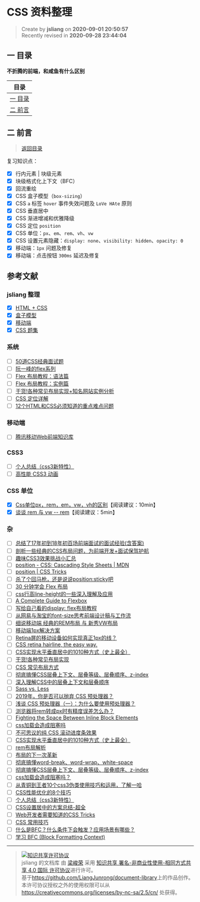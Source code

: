 CSS 资料整理
===

> Create by **jsliang** on **2020-09-01 20:50:57**  
> Recently revised in **2020-09-28 23:44:04**

## <a name="chapter-one" id="chapter-one"></a>一 目录

**不折腾的前端，和咸鱼有什么区别**

| 目录 |
| --- |
| [一 目录](#chapter-one) |
| <a name="catalog-chapter-two" id="catalog-chapter-two"></a>[二 前言](#chapter-two) |

## <a name="chapter-two" id="chapter-two"></a>二 前言

> [返回目录](#chapter-one)

复习知识点：

* [x] 行内元素 | 块级元素
* [x] 块级格式化上下文（BFC）
* [x] 回流重绘
* [x] CSS 盒子模型（`box-sizing`）
* [x] CSS `a` 标签 `hover` 事件失效问题及 `LoVe HAte` 原则
* [x] CSS 垂直居中
* [x] CSS 渐进增减和优雅降级
* [x] CSS 定位 `position`
* [x] CSS 单位：`px`、`em`、`rem`、`vh`、`vw`
* [x] CSS 设置元素隐藏：`display: none`、`visibility: hidden`、`opacity: 0`
* [x] 移动端：`1px` 问题及修复
* [x] 移动端：点击按钮 `300ms` 延迟及修复

## 参考文献

### jsliang 整理

* [x] [HTML + CSS](https://github.com/LiangJunrong/document-library/blob/master/other-library/interview/%E9%9D%A2%E8%AF%95%E8%B5%84%E6%96%99%E6%95%B4%E7%90%86/CSS/HTML%2BCSS.md)
* [x] [盒子模型](https://github.com/LiangJunrong/document-library/blob/master/other-library/interview/%E9%9D%A2%E8%AF%95%E8%B5%84%E6%96%99%E6%95%B4%E7%90%86/CSS/%E7%9B%92%E5%AD%90%E6%A8%A1%E5%9E%8B.md)
* [x] [移动端](https://github.com/LiangJunrong/document-library/blob/master/other-library/interview/%E9%9D%A2%E8%AF%95%E8%B5%84%E6%96%99%E6%95%B4%E7%90%86/CSS/%E7%A7%BB%E5%8A%A8%E7%AB%AF.md)
* [x] [CSS 题集](https://github.com/LiangJunrong/document-library/blob/master/other-library/interview/%E9%9D%A2%E8%AF%95%E8%B5%84%E6%96%99%E6%95%B4%E7%90%86/CSS/CSS%20%E9%A2%98%E9%9B%86.md)

### 系统

* [ ] [50道CSS经典面试题](https://segmentfault.com/a/1190000013325778)
* [ ] [阮一峰的flex系列](https://www.ruanyifeng.com/blog/2015/07/flex-grammar.html)
* [ ] [Flex 布局教程：语法篇](http://www.ruanyifeng.com/blog/2015/07/flex-grammar.html)
* [ ] [Flex 布局教程：实例篇](http://www.ruanyifeng.com/blog/2015/07/flex-examples.html)
* [ ] [干货!各种常见布局实现+知名网站实例分析](https://juejin.im/post/6844903574929932301)
* [ ] [CSS 定位详解](http://www.ruanyifeng.com/blog/2019/11/css-position.html)
* [ ] [12个HTML和CSS必须知道的重点难点问题](https://juejin.im/post/6844903567707357197)

### 移动端

* [ ] [腾讯移动Web前端知识库](https://github.com/hoosin/mobile-web-favorites)

### CSS3

* [ ] [个人总结（css3新特性）](https://juejin.im/post/6844903518520901639)
* [ ] [高性能 CSS3 动画](https://github.com/AlloyTeam/Mars/blob/master/performance/high-performance-css3-animation.md)

### CSS 单位

* [x] [Css单位px，rem，em，vw，vh的区别](https://www.cnblogs.com/theblogs/p/10516098.html)【阅读建议：10min】
* [x] [谈谈 rem 与 vw -- rem](https://www.jianshu.com/p/1a9b5d48afa2)【阅读建议：5min】

### 杂

* [ ] [总结了17年初到18年初百场前端面试的面试经验(含答案)](https://juejin.im/post/6844903636271644680)
* [ ] [剖析一些经典的CSS布局问题，为前端开发+面试保驾护航](https://juejin.im/post/6844903962529759239)
*  [ ] [趣味CSS3效果挑战小汇总]([https://link](https://juejin.im/post/6844903896473665550))
*  [ ] [position - CSS: Cascading Style Sheets | MDN](https://developer.mozilla.org/en-US/docs/Web/CSS/position)
*  [ ] [position | CSS Tricks](https://css-tricks.com/almanac/properties/p/position/)
*  [ ] [杀了个回马枪，还是说说position:sticky吧](https://www.zhangxinxu.com/wordpress/2018/12/css-position-sticky/)
*  [ ] [30 分钟学会 Flex 布局](https://zhuanlan.zhihu.com/p/25303493)
*  [ ] [css行高line-height的一些深入理解及应用](https://www.zhangxinxu.com/wordpress/2009/11/css%E8%A1%8C%E9%AB%98line-height%E7%9A%84%E4%B8%80%E4%BA%9B%E6%B7%B1%E5%85%A5%E7%90%86%E8%A7%A3%E5%8F%8A%E5%BA%94%E7%94%A8/)
*  [ ] [A Complete Guide to Flexbox](https://css-tricks.com/snippets/css/a-guide-to-flexbox/)
*  [ ] [写给自己看的display: flex布局教程](https://www.zhangxinxu.com/wordpress/2018/10/display-flex-css3-css/)
*  [ ] [从网易与淘宝的font-size思考前端设计稿与工作流](https://www.cnblogs.com/lyzg/p/4877277.html)
*  [ ] [细说移动端 经典的REM布局 与 新秀VW布局](https://cloud.tencent.com/developer/article/1352187)
*  [ ] [移动端1px解决方案](https://juejin.im/post/5d19b729f265da1bb2774865)
*  [ ] [Retina屏的移动设备如何实现真正1px的线？](https://jinlong.github.io/2015/05/24/css-retina-hairlines/)
*  [ ] [CSS retina hairline, the easy way.](http://dieulot.net/css-retina-hairline)
*  [ ] [CSS实现水平垂直居中的1010种方式（史上最全）](https://juejin.im/post/5b9a4477f265da0ad82bf921)
*  [ ] [干货!各种常见布局实现](https://juejin.im/post/5aa252ac518825558001d5de)
*  [ ] [CSS 常见布局方式](https://juejin.im/post/599970f4518825243a78b9d5)
*  [ ] [彻底搞懂CSS层叠上下文、层叠等级、层叠顺序、z-index](https://juejin.im/post/5b876f86518825431079ddd6)
*  [ ] [深入理解CSS中的层叠上下文和层叠顺序](https://www.zhangxinxu.com/wordpress/2016/01/understand-css-stacking-context-order-z-index/)
*  [ ] [Sass vs. Less](https://css-tricks.com/sass-vs-less/)
*  [ ] [2019年，你是否可以抛弃 CSS 预处理器？](https://aotu.io/notes/2019/10/29/css-preprocessor/index.html)
*  [ ] [浅谈 CSS 预处理器（一）：为什么要使用预处理器？](https://github.com/cssmagic/blog/issues/73)
*  [ ] [浏览器将rem转成px时有精度误差怎么办？](https://www.zhihu.com/question/264372456)
*  [ ] [Fighting the Space Between Inline Block Elements](https://css-tricks.com/fighting-the-space-between-inline-block-elements/)
*  [ ] [css加载会造成阻塞吗](https://segmentfault.com/a/1190000018130499)
*  [ ] [不可思议的纯 CSS 滚动进度条效果](https://juejin.im/post/6844903758074216462)
*  [ ] [CSS实现水平垂直居中的1010种方式（史上最全）](https://juejin.im/post/6844903679242305544)
*  [ ] [rem布局解析](https://juejin.im/post/6844903671143088136)
*  [ ] [布局的下一次革新](https://juejin.im/post/6844903666374148103)
*  [ ] [彻底搞懂word-break、word-wrap、white-space](https://juejin.im/post/6844903667863126030)
*  [ ] [彻底搞懂CSS层叠上下文、层叠等级、层叠顺序、z-index](https://juejin.im/post/6844903667175260174)
*  [ ] [css加载会造成阻塞吗？](https://juejin.im/post/6844903667733118983?utm_source=gold_browser_extension)
*  [ ] [从青铜到王者10个css3伪类使用技巧和运用，了解一哈](https://juejin.im/post/6844903654756089864)
*  [ ] [CSS性能优化的8个技巧](https://juejin.im/post/6844903649605320711?utm_source=gold_browser_extension)
*  [ ] [个人总结（css3新特性）](https://juejin.im/post/6844903518520901639)
*  [ ] [CSS设置居中的方案总结-超全](https://juejin.im/post/6844903560879013901)
*  [ ] [Web开发者需要知道的CSS Tricks](https://juejin.im/post/6844903576561516558)
*  [ ] [CSS 常用技巧](https://juejin.im/post/6844903619909648398)
*  [ ] [什么是BFC？什么条件下会触发？应用场景有哪些？](http://47.98.159.95/my_blog/css/008.html)
*  [ ] [学习 BFC (Block Formatting Context)](https://juejin.im/post/6844903495108132877)

---

> <a rel="license" href="http://creativecommons.org/licenses/by-nc-sa/4.0/"><img alt="知识共享许可协议" style="border-width:0" src="https://i.creativecommons.org/l/by-nc-sa/4.0/88x31.png" /></a><br /><span xmlns:dct="http://purl.org/dc/terms/" property="dct:title">jsliang 的文档库</span> 由 <a xmlns:cc="http://creativecommons.org/ns#" href="https://github.com/LiangJunrong/document-library" property="cc:attributionName" rel="cc:attributionURL">梁峻荣</a> 采用 <a rel="license" href="http://creativecommons.org/licenses/by-nc-sa/4.0/">知识共享 署名-非商业性使用-相同方式共享 4.0 国际 许可协议</a>进行许可。<br />基于<a xmlns:dct="http://purl.org/dc/terms/" href="https://github.com/LiangJunrong/document-library" rel="dct:source">https://github.com/LiangJunrong/document-library</a>上的作品创作。<br />本许可协议授权之外的使用权限可以从 <a xmlns:cc="http://creativecommons.org/ns#" href="https://creativecommons.org/licenses/by-nc-sa/2.5/cn/" rel="cc:morePermissions">https://creativecommons.org/licenses/by-nc-sa/2.5/cn/</a> 处获得。